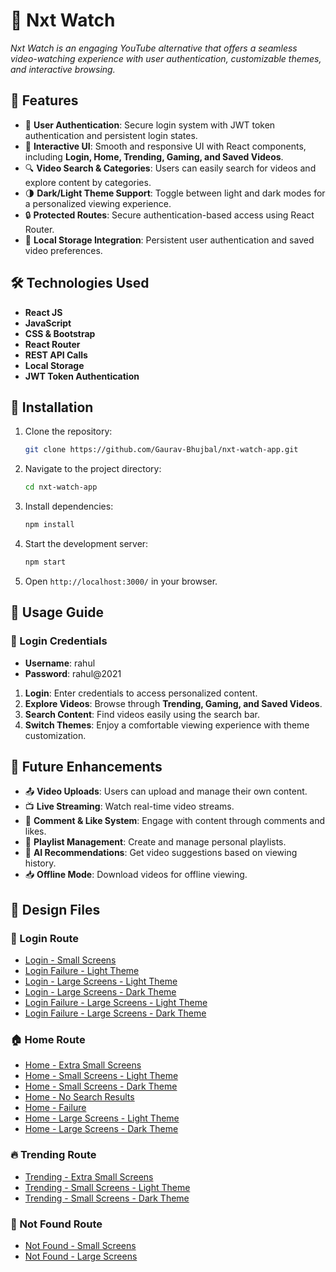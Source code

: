 # 🎥 Nxt Watch

*Nxt Watch is an engaging YouTube alternative that offers a seamless video-watching experience with user authentication, customizable themes, and interactive browsing.*

## 🚀 Features

- 🔐 **User Authentication**: Secure login system with JWT token authentication and persistent login states.
- 🎨 **Interactive UI**: Smooth and responsive UI with React components, including **Login, Home, Trending, Gaming, and Saved Videos**.
- 🔍 **Video Search & Categories**: Users can easily search for videos and explore content by categories.
- 🌗 **Dark/Light Theme Support**: Toggle between light and dark modes for a personalized viewing experience.
- 🔒 **Protected Routes**: Secure authentication-based access using React Router.
- 💾 **Local Storage Integration**: Persistent user authentication and saved video preferences.

## 🛠️ Technologies Used

- **React JS**
- **JavaScript**
- **CSS & Bootstrap**
- **React Router**
- **REST API Calls**
- **Local Storage**
- **JWT Token Authentication**

## 📌 Installation

1. Clone the repository:
   ```sh
   git clone https://github.com/Gaurav-Bhujbal/nxt-watch-app.git
   ```
2. Navigate to the project directory:
   ```sh
   cd nxt-watch-app
   ```
3. Install dependencies:
   ```sh
   npm install
   ```
4. Start the development server:
   ```sh
   npm start
   ```
5. Open `http://localhost:3000/` in your browser.

## 🎯 Usage Guide

### 🏁 Login Credentials
- **Username**: rahul
- **Password**: rahul@2021

1. **Login**: Enter credentials to access personalized content.
2. **Explore Videos**: Browse through **Trending, Gaming, and Saved Videos**.
3. **Search Content**: Find videos easily using the search bar.
4. **Switch Themes**: Enjoy a comfortable viewing experience with theme customization.

## 🚧 Future Enhancements

- 📤 **Video Uploads**: Users can upload and manage their own content.
- 📺 **Live Streaming**: Watch real-time video streams.
- 💬 **Comment & Like System**: Engage with content through comments and likes.
- 🎵 **Playlist Management**: Create and manage personal playlists.
- 🤖 **AI Recommendations**: Get video suggestions based on viewing history.
- 📥 **Offline Mode**: Download videos for offline viewing.

## 📌 Design Files

### 🔑 Login Route

- [Login - Small Screens](https://assets.ccbp.in/frontend/content/react-js/nxt-watch-login-sm-outputs.png)
- [Login Failure - Light Theme](https://assets.ccbp.in/frontend/content/react-js/nxt-watch-login-failure-sm-outputs.png)
- [Login - Large Screens - Light Theme](https://assets.ccbp.in/frontend/content/react-js/nxt-watch-login-light-theme-lg-output.png)
- [Login - Large Screens - Dark Theme](https://assets.ccbp.in/frontend/content/react-js/nxt-watch-login-dark-theme-lg-output.png)
- [Login Failure - Large Screens - Light Theme](https://assets.ccbp.in/frontend/content/react-js/nxt-watch-login-failure-light-theme-lg-output-v0.png)
- [Login Failure - Large Screens - Dark Theme](https://assets.ccbp.in/frontend/content/react-js/nxt-watch-login-failure-dark-theme-lg-output-v1.png)

### 🏠 Home Route

- [Home - Extra Small Screens](https://assets.ccbp.in/frontend/content/react-js/nxt-watch-home-success-xs-outputs.png)
- [Home - Small Screens - Light Theme](https://assets.ccbp.in/frontend/content/react-js/nxt-watch-home-success-light-theme-sm-output.png)
- [Home - Small Screens - Dark Theme](https://assets.ccbp.in/frontend/content/react-js/nxt-watch-home-success-dark-theme-sm-output.png)
- [Home - No Search Results](https://assets.ccbp.in/frontend/content/react-js/nxt-watch-home-no-videos-sm-outputs.png)
- [Home - Failure](https://assets.ccbp.in/frontend/content/react-js/nxt-watch-home-failure-sm-outputs.png)
- [Home - Large Screens - Light Theme](https://assets.ccbp.in/frontend/content/react-js/nxt-watch-home-success-light-theme-lg-output-v0.png)
- [Home - Large Screens - Dark Theme](https://assets.ccbp.in/frontend/content/react-js/nxt-watch-home-success-dark-theme-lg-output-v0.png)

### 🔥 Trending Route

- [Trending - Extra Small Screens](https://assets.ccbp.in/frontend/content/react-js/nxt-watch-trending-success-xs-outputs.png)
- [Trending - Small Screens - Light Theme](https://assets.ccbp.in/frontend/content/react-js/nxt-watch-trending-success-light-theme-sm-output.png)
- [Trending - Small Screens - Dark Theme](https://assets.ccbp.in/frontend/content/react-js/nxt-watch-trending-success-dark-theme-sm-output.png)

### 🚫 Not Found Route

- [Not Found - Small Screens](https://assets.ccbp.in/frontend/content/react-js/nxt-watch-page-not-found-sm-output.png)
- [Not Found - Large Screens](https://assets.ccbp.in/frontend/content/react-js/nxt-watch-page-not-found-light-theme-lg-output-v0.png)
